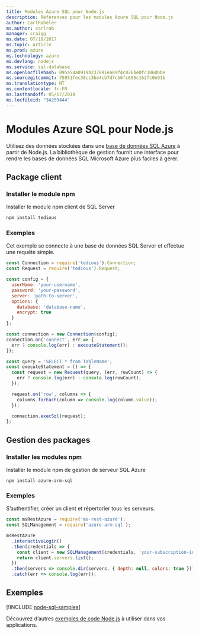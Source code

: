 ```yaml
---
title: Modules Azure SQL pour Node.js
description: Références pour les modules Azure SQL pour Node.js
author: CarlRabeler
ms.author: carlrab
manager: craigg
ms.date: 07/18/2017
ms.topic: article
ms.prod: azure
ms.technology: azure
ms.devlang: nodejs
ms.service: sql-database
ms.openlocfilehash: 095a54a0919b237891ea89f4c826be0fc3060bbe
ms.sourcegitcommit: 75051fec38cc3be4cb7d7cb6fc695c162fc0e91b
ms.translationtype: HT
ms.contentlocale: fr-FR
ms.lasthandoff: 05/17/2018
ms.locfileid: "34259444"
---
```

# <a name="azure-sql-modules-for-nodejs"></a>Modules Azure SQL pour Node.js

Utilisez des données stockées dans une [base de données SQL Azure](https://docs.microsoft.com/azure/sql-database/sql-database-technical-overview) à partir de Node.js.
La bibliothèque de gestion fournit une interface pour rendre les bases de données SQL Microsoft Azure plus faciles à gérer.

## <a name="client-package"></a>Package client

### <a name="install-the-npm-module"></a>Installer le module npm

Installer le module npm client de SQL Server

```bash
npm install tedious
```

### <a name="example"></a>Exemples

Cet exemple se connecte à une base de données SQL Server et effectue une requête simple.

```javascript
const Connection = require('tedious').Connection;
const Request = require('tedious').Request;

const config = {
  userName: 'your-username',
  password: 'your-password',
  server: 'path-to-server',
  options: {
    database: 'database-name',
    encrypt: true
  }
};

const connection = new Connection(config);
connection.on('connect', err => {
  err ? console.log(err) : executeStatement();
});

const query = 'SELECT * from TableName';
const executeStatement = () => {
  const request = new Request(query, (err, rowCount) => {
    err ? console.log(err) : console.log(rowCount);
  });

  request.on('row', columns => {
    columns.forEach(column => console.log(column.value));
  });

  connection.execSql(request);
};
```

## <a name="management-package"></a>Gestion des packages

### <a name="install-npm-modules"></a>Installer les modules npm

Installer le module npm de gestion de serveur SQL Azure

```
npm install azure-arm-sql
```   

### <a name="example"></a>Exemples

S’authentifier, créer un client et répertorier tous les serveurs.

```javascript
const msRestAzure = require('ms-rest-azure');
const SQLManagement = require('azure-arm-sql');

msRestAzure
  .interactiveLogin()
  .then(credentials => {
    const client = new SQLManagement(credentials, 'your-subscription-id');
    return client.servers.list();
  })
  .then(servers => console.dir(servers, { depth: null, colors: true }))
  .catch(err => console.log(err));
```

## <a name="samples"></a>Exemples

[!INCLUDE [node-sql-samples](../docs-ref-conceptual/includes/sql-samples.md)]

Découvrez d’autres [exemples de code Node.js](https://azure.microsoft.com/resources/samples/?platform=nodejs) à utiliser dans vos applications.
